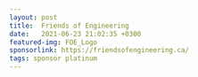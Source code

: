 ```yaml
---
layout: post
title:  Friends of Engineering
date:   2021-06-23 21:02:35 +0300
featured-img: FOE_Logo
sponsorlink: https://friendsofengineering.ca/
tags: sponsor platinum
---
```


